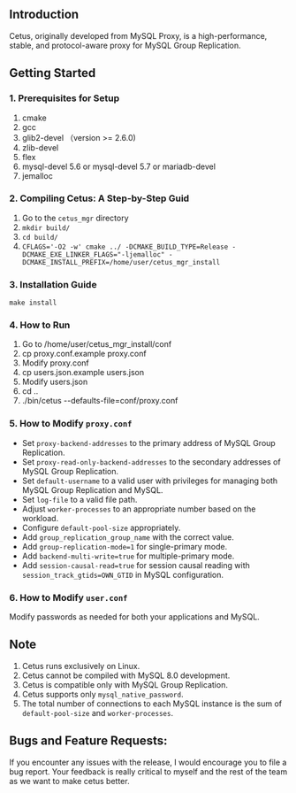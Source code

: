 ## Introduction
Cetus, originally developed from MySQL Proxy, is a high-performance, stable, and protocol-aware proxy for MySQL Group Replication.

## Getting Started

### 1. Prerequisites for Setup
1. cmake
2. gcc
3. glib2-devel （version >= 2.6.0)
4. zlib-devel
5. flex
6. mysql-devel 5.6 or mysql-devel 5.7 or mariadb-devel
7. jemalloc

### 2. Compiling Cetus: A Step-by-Step Guid
1. Go to the `cetus_mgr` directory
2. `mkdir build/`
3. `cd build/`
4. `CFLAGS='-O2 -w' cmake ../ -DCMAKE_BUILD_TYPE=Release -DCMAKE_EXE_LINKER_FLAGS="-ljemalloc" -DCMAKE_INSTALL_PREFIX=/home/user/cetus_mgr_install`

### 3. Installation Guide
`make install`

### 4. How to Run
1. Go to /home/user/cetus_mgr_install/conf
2. cp proxy.conf.example proxy.conf
3. Modify proxy.conf 
4. cp users.json.example users.json
5. Modify users.json
6. cd ..
7. ./bin/cetus --defaults-file=conf/proxy.conf

### 5. How to Modify `proxy.conf`
- Set `proxy-backend-addresses` to the primary address of MySQL Group Replication.
- Set `proxy-read-only-backend-addresses` to the secondary addresses of MySQL Group Replication.
- Set `default-username` to a valid user with privileges for managing both MySQL Group Replication and MySQL.
- Set `log-file` to a valid file path.
- Adjust `worker-processes` to an appropriate number based on the workload.
- Configure `default-pool-size` appropriately.
- Add `group_replication_group_name` with the correct value.
- Add `group-replication-mode=1` for single-primary mode.
- Add `backend-multi-write=true` for multiple-primary mode.
- Add `session-causal-read=true` for session causal reading with `session_track_gtids=OWN_GTID` in MySQL configuration.

### 6. How to Modify `user.conf`
Modify passwords as needed for both your applications and MySQL.

## Note
1. Cetus runs exclusively on Linux.
2. Cetus cannot be compiled with MySQL 8.0 development.
3. Cetus is compatible only with MySQL Group Replication.
4. Cetus supports only `mysql_native_password`.
5. The total number of connections to each MySQL instance is the sum of `default-pool-size` and `worker-processes`.


## Bugs and Feature Requests:
If you encounter any issues with the release, I would encourage you to file a bug report.
Your feedback is really critical to myself and the rest of the team as we want to make cetus better.

